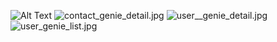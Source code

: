 ![Alt Text](app%2Fsrc%2Fmain%2Fres%2Fdrawable%2Fcontant_genie_list.jpg)
![contact_genie_detail.jpg](app%2Fsrc%2Fmain%2Fres%2Fdrawable%2Fcontact_genie_detail.jpg)
![user__genie_detail.jpg](app%2Fsrc%2Fmain%2Fres%2Fdrawable%2Fuser__genie_detail.jpg)
![user_genie_list.jpg](app%2Fsrc%2Fmain%2Fres%2Fdrawable%2Fuser_genie_list.jpg)